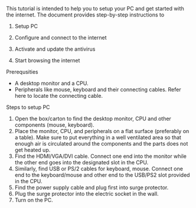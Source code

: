 This tutorial is intended to help you to setup your PC and get started with the internet. The document provides step-by-step instructions to

1) Setup PC 

2) Configure and connect to the internet
 
3) Activate and update the antivirus

4) Start browsing the internet


Prerequsities

* A desktop monitor and a CPU.
* Peripherals like mouse, keyboard and their connecting cables. Refer here to locate the connecting cable.

Steps to setup PC

1) Open the box/carton to find the desktop monitor, CPU and other components (mouse, keyboard).
2) Place the monitor, CPU, and peripherals on a flat surface (preferably on a table). Make sure to put everything in a well ventilated area so that enough air is circulated around the components and the parts does not get heated up. 
3) Find the HDMI/VGA/DVI cable. Connect one end into the monitor while the other end goes into the designated slot in the CPU. 
4) Similarly, find  USB or PS/2 cables for keyboard, mouse. Connect one end to the keyboard/mouse and other end to the USB/PS2 slot provided in the CPU.
5) Find the power supply cable and plug first into surge protector.
6) Plug the surge protector into the electric socket in the wall.
7) Turn on the PC.



